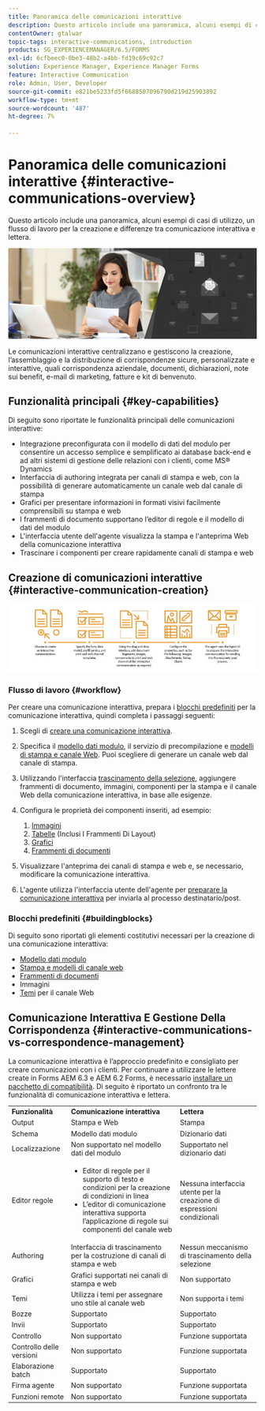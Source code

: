 ```yaml
---
title: Panoramica delle comunicazioni interattive
description: Questo articolo include una panoramica, alcuni esempi di casi di utilizzo, un flusso di lavoro per la creazione e differenze tra comunicazione interattiva e lettera.
contentOwner: gtalwar
topic-tags: interactive-communications, introduction
products: SG_EXPERIENCEMANAGER/6.5/FORMS
exl-id: 6cfbeec0-0be3-48b2-a4bb-fd19c69c92c7
solution: Experience Manager, Experience Manager Forms
feature: Interactive Communication
role: Admin, User, Developer
source-git-commit: e821be5233fd5f6688507096790d219d25903892
workflow-type: tm+mt
source-wordcount: '487'
ht-degree: 7%

---
```



# Panoramica delle comunicazioni interattive {#interactive-communications-overview}

Questo articolo include una panoramica, alcuni esempi di casi di utilizzo, un flusso di lavoro per la creazione e differenze tra comunicazione interattiva e lettera.

![immagine protagonista](do-not-localize/correspondence-management.png)

Le comunicazioni interattive centralizzano e gestiscono la creazione, l’assemblaggio e la distribuzione di corrispondenze sicure, personalizzate e interattive, quali corrispondenza aziendale, documenti, dichiarazioni, note sui benefit, e-mail di marketing, fatture e kit di benvenuto.

## Funzionalità principali {#key-capabilities}

Di seguito sono riportate le funzionalità principali delle comunicazioni interattive:

- Integrazione preconfigurata con il modello di dati del modulo per consentire un accesso semplice e semplificato ai database back-end e ad altri sistemi di gestione delle relazioni con i clienti, come MS® Dynamics
- Interfaccia di authoring integrata per canali di stampa e web, con la possibilità di generare automaticamente un canale web dal canale di stampa
- Grafici per presentare informazioni in formati visivi facilmente comprensibili su stampa e web
- I frammenti di documento supportano l’editor di regole e il modello di dati del modulo
- L&#39;interfaccia utente dell&#39;agente visualizza la stampa e l&#39;anteprima Web della comunicazione interattiva
- Trascinare i componenti per creare rapidamente canali di stampa e web

## Creazione di comunicazioni interattive {#interactive-communication-creation}

![comunicazione_interattiva-01](assets/interactive_communication-01.jpg)

### Flusso di lavoro {#workflow}

Per creare una comunicazione interattiva, prepara i [blocchi predefiniti](#buildingblocks) per la comunicazione interattiva, quindi completa i passaggi seguenti:

1. Scegli di [creare una comunicazione interattiva](/help/forms/using/create-interactive-communication.md).

1. Specifica il [modello dati modulo](/help/forms/using/data-integration.md), il servizio di precompilazione e [modelli di stampa e canale Web](/help/forms/using/web-channel-print-channel.md). Puoi scegliere di generare un canale web dal canale di stampa.

1. Utilizzando l&#39;interfaccia [trascinamento della selezione](/help/forms/using/introduction-interactive-communication-authoring.md), aggiungere frammenti di documento, immagini, componenti per la stampa e il canale Web della comunicazione interattiva, in base alle esigenze.
1. Configura le proprietà dei componenti inseriti, ad esempio:

   1. [Immagini](/help/forms/using/create-interactive-communication.md#step2)
   1. [Tabelle](/help/forms/using/create-interactive-communication.md#tables) (Inclusi I Frammenti Di Layout)
   1. [Grafici](/help/forms/using/chart-component-interactive-communications.md)
   1. [Frammenti di documenti](/help/forms/using/create-interactive-communication.md#document-fragment-properties)

1. Visualizzare l&#39;anteprima dei canali di stampa e web e, se necessario, modificare la comunicazione interattiva.
1. L&#39;agente utilizza l&#39;interfaccia utente dell&#39;agente per [preparare la comunicazione interattiva](/help/forms/using/prepare-send-interactive-communication.md) per inviarla al processo destinatario/post.

### Blocchi predefiniti {#buildingblocks}

Di seguito sono riportati gli elementi costitutivi necessari per la creazione di una comunicazione interattiva:

- [Modello dati modulo](/help/forms/using/data-integration.md)
- [Stampa e modelli di canale web](/help/forms/using/web-channel-print-channel.md)
- [Frammenti di documenti](/help/forms/using/document-fragments.md)
- Immagini
- [Temi](/help/forms/using/themes.md) per il canale Web

## Comunicazione Interattiva E Gestione Della Corrispondenza {#interactive-communications-vs-correspondence-management}

La comunicazione interattiva è l’approccio predefinito e consigliato per creare comunicazioni con i clienti. Per continuare a utilizzare le lettere create in Forms AEM 6.3 e AEM 6.2 Forms, è necessario [installare un pacchetto di compatibilità](/help/forms/using/compatibility-package.md). Di seguito è riportato un confronto tra le funzionalità di comunicazione interattiva e lettera.

<table>
 <tbody>
  <tr>
   <td><strong>Funzionalità</strong></td>
   <td><strong>Comunicazione interattiva</strong></td>
   <td><strong>Lettera</strong></td>
  </tr>
  <tr>
   <td>Output</td>
   <td>Stampa e Web</td>
   <td>Stampa</td>
  </tr>
  <tr>
   <td>Schema</td>
   <td>Modello dati modulo </td>
   <td>Dizionario dati </td>
  </tr>
  <tr>
   <td>Localizzazione</td>
   <td>Non supportato nel modello dati del modulo</td>
   <td>Supportato nel dizionario dati</td>
  </tr>
  <tr>
   <td>Editor regole</td>
   <td>
    <ul>
     <li>Editor di regole per il supporto di testo e condizioni per la creazione di condizioni in linea</li>
     <li>L’editor di comunicazione interattiva supporta l’applicazione di regole sui componenti del canale web</li>
    </ul> </td>
   <td>Nessuna interfaccia utente per la creazione di espressioni condizionali</td>
  </tr>
  <tr>
   <td>Authoring</td>
   <td>Interfaccia di trascinamento per la costruzione di canali di stampa e web</td>
   <td>Nessun meccanismo di trascinamento della selezione </td>
  </tr>
  <tr>
   <td>Grafici</td>
   <td>Grafici supportati nei canali di stampa e web</td>
   <td>Non supportato</td>
  </tr>
  <tr>
   <td>Temi</td>
   <td>Utilizza i temi per assegnare uno stile al canale web</td>
   <td>Non supporta i temi</td>
  </tr>
   <tr>
   <td>Bozze</td>
   <td>Supportato</td>
   <td>Supportato</td>
  </tr>
   <tr>
   <td>Invii</td>
   <td>Supportato</td>
   <td>Supportato</td>
  </tr>
  <tr>
  <tr>
   <td>Controllo</td>
   <td>Non supportato</td>
   <td>Funzione supportata</td>
  </tr>
   <tr>
   <td>Controllo delle versioni</td>
   <td>Non supportato</td>
   <td>Funzione supportata</td>
  </tr>
   <td>Elaborazione batch</td>
   <td>Supportato </td>
   <td>Supportato</td>
  </tr>
  <tr>
   <td>Firma agente</td>
   <td>Non supportato</td>
   <td>Funzione supportata</td>
  </tr>
  <tr>
   <td>Funzioni remote</td>
   <td>Non supportato</td>
   <td>Funzione supportata</td>
  </tr>
 </tbody>
</table>
